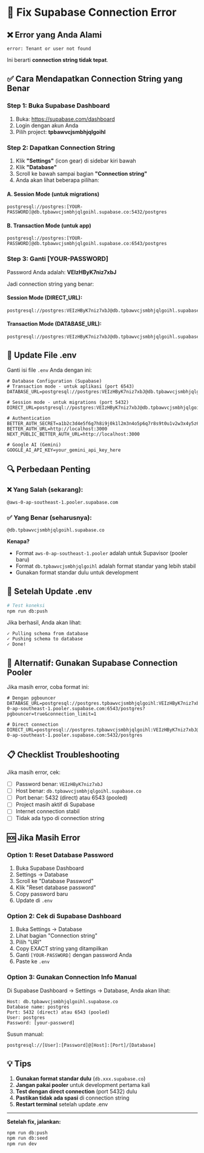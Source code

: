 # 🔧 Fix Supabase Connection Error

## ❌ Error yang Anda Alami

```
error: Tenant or user not found
```

Ini berarti **connection string tidak tepat**.

## ✅ Cara Mendapatkan Connection String yang Benar

### Step 1: Buka Supabase Dashboard

1. Buka: https://supabase.com/dashboard
2. Login dengan akun Anda
3. Pilih project: **tpbawvcjsmbhjqlgoihl**

### Step 2: Dapatkan Connection String

1. Klik **"Settings"** (icon gear) di sidebar kiri bawah
2. Klik **"Database"**
3. Scroll ke bawah sampai bagian **"Connection string"**
4. Anda akan lihat beberapa pilihan:

#### A. Session Mode (untuk migrations)
```
postgresql://postgres:[YOUR-PASSWORD]@db.tpbawvcjsmbhjqlgoihl.supabase.co:5432/postgres
```

#### B. Transaction Mode (untuk app)
```
postgresql://postgres:[YOUR-PASSWORD]@db.tpbawvcjsmbhjqlgoihl.supabase.co:6543/postgres
```

### Step 3: Ganti [YOUR-PASSWORD]

Password Anda adalah: **VEIzHByK7niz7xbJ**

Jadi connection string yang benar:

#### Session Mode (DIRECT_URL):
```
postgresql://postgres:VEIzHByK7niz7xbJ@db.tpbawvcjsmbhjqlgoihl.supabase.co:5432/postgres
```

#### Transaction Mode (DATABASE_URL):
```
postgresql://postgres:VEIzHByK7niz7xbJ@db.tpbawvcjsmbhjqlgoihl.supabase.co:6543/postgres
```

## 📝 Update File .env

Ganti isi file `.env` Anda dengan ini:

```env
# Database Configuration (Supabase)
# Transaction mode - untuk aplikasi (port 6543)
DATABASE_URL=postgresql://postgres:VEIzHByK7niz7xbJ@db.tpbawvcjsmbhjqlgoihl.supabase.co:6543/postgres

# Session mode - untuk migrations (port 5432)
DIRECT_URL=postgresql://postgres:VEIzHByK7niz7xbJ@db.tpbawvcjsmbhjqlgoihl.supabase.co:5432/postgres

# Authentication
BETTER_AUTH_SECRET=a1b2c3d4e5f6g7h8i9j0k1l2m3n4o5p6q7r8s9t0u1v2w3x4y5z6a7b8c9d0e1f2
BETTER_AUTH_URL=http://localhost:3000
NEXT_PUBLIC_BETTER_AUTH_URL=http://localhost:3000

# Google AI (Gemini)
GOOGLE_AI_API_KEY=your_gemini_api_key_here
```

## 🔍 Perbedaan Penting

### ❌ Yang Salah (sekarang):
```
@aws-0-ap-southeast-1.pooler.supabase.com
```

### ✅ Yang Benar (seharusnya):
```
@db.tpbawvcjsmbhjqlgoihl.supabase.co
```

**Kenapa?**
- Format `aws-0-ap-southeast-1.pooler` adalah untuk Supavisor (pooler baru)
- Format `db.tpbawvcjsmbhjqlgoihl` adalah format standar yang lebih stabil
- Gunakan format standar dulu untuk development

## 🚀 Setelah Update .env

```bash
# Test koneksi
npm run db:push
```

Jika berhasil, Anda akan lihat:
```
✓ Pulling schema from database
✓ Pushing schema to database
✓ Done!
```

## 🔄 Alternatif: Gunakan Supabase Connection Pooler

Jika masih error, coba format ini:

```env
# Dengan pgbouncer
DATABASE_URL=postgresql://postgres.tpbawvcjsmbhjqlgoihl:VEIzHByK7niz7xbJ@aws-0-ap-southeast-1.pooler.supabase.com:6543/postgres?pgbouncer=true&connection_limit=1

# Direct connection
DIRECT_URL=postgresql://postgres.tpbawvcjsmbhjqlgoihl:VEIzHByK7niz7xbJ@aws-0-ap-southeast-1.pooler.supabase.com:5432/postgres
```

## 📋 Checklist Troubleshooting

Jika masih error, cek:

- [ ] Password benar: `VEIzHByK7niz7xbJ`
- [ ] Host benar: `db.tpbawvcjsmbhjqlgoihl.supabase.co`
- [ ] Port benar: 5432 (direct) atau 6543 (pooled)
- [ ] Project masih aktif di Supabase
- [ ] Internet connection stabil
- [ ] Tidak ada typo di connection string

## 🆘 Jika Masih Error

### Option 1: Reset Database Password

1. Buka Supabase Dashboard
2. Settings → Database
3. Scroll ke "Database Password"
4. Klik "Reset database password"
5. Copy password baru
6. Update di `.env`

### Option 2: Cek di Supabase Dashboard

1. Buka Settings → Database
2. Lihat bagian "Connection string"
3. Pilih "URI"
4. Copy EXACT string yang ditampilkan
5. Ganti `[YOUR-PASSWORD]` dengan password Anda
6. Paste ke `.env`

### Option 3: Gunakan Connection Info Manual

Di Supabase Dashboard → Settings → Database, Anda akan lihat:

```
Host: db.tpbawvcjsmbhjqlgoihl.supabase.co
Database name: postgres
Port: 5432 (direct) atau 6543 (pooled)
User: postgres
Password: [your-password]
```

Susun manual:
```
postgresql://[User]:[Password]@[Host]:[Port]/[Database]
```

## 💡 Tips

1. **Gunakan format standar dulu** (`db.xxx.supabase.co`)
2. **Jangan pakai pooler** untuk development pertama kali
3. **Test dengan direct connection** (port 5432) dulu
4. **Pastikan tidak ada spasi** di connection string
5. **Restart terminal** setelah update .env

---

**Setelah fix, jalankan:**
```bash
npm run db:push
npm run db:seed
npm run dev
```
